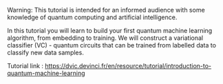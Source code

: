 ﻿Warning: This tutorial is intended for an informed audience with some knowledge of quantum computing and artificial intelligence.

In this tutorial you will learn to build your first quantum machine learning algorithm, from embedding to training. We will construct a variational classifier (VC) - quantum circuits that can be trained from labelled data to classify new data samples.

Tutorial link : https://dvic.devinci.fr/en/resource/tutorial/introduction-to-quantum-machine-learning

